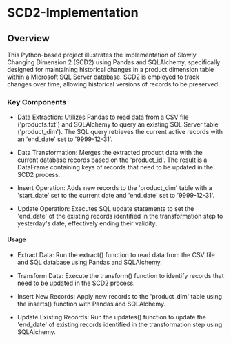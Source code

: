 # SCD2-Implementation

## Overview
This Python-based project illustrates the implementation of Slowly Changing Dimension 2 (SCD2) using Pandas and SQLAlchemy, specifically designed for maintaining historical changes in a product dimension table within a Microsoft SQL Server database. SCD2 is employed to track changes over time, allowing historical versions of records to be preserved.

### Key Components
* Data Extraction: Utilizes Pandas to read data from a CSV file ('products.txt') and SQLAlchemy to query an existing SQL Server table ('product_dim'). The SQL query 
  retrieves the current active records with an 'end_date' set to '9999-12-31'.

* Data Transformation: Merges the extracted product data with the current database records based on the 'product_id'. The result is a DataFrame containing keys of records 
  that need to be updated in the SCD2 process.

* Insert Operation: Adds new records to the 'product_dim' table with a 'start_date' set to the current date and 'end_date' set to '9999-12-31'.

* Update Operation: Executes SQL update statements to set the 'end_date' of the existing records identified in the transformation step to yesterday's date, effectively
  ending their validity.

#### Usage
* Extract Data: Run the extract() function to read data from the CSV file and SQL database using Pandas and SQLAlchemy.

* Transform Data: Execute the transform() function to identify records that need to be updated in the SCD2 process.

* Insert New Records: Apply new records to the 'product_dim' table using the inserts() function with Pandas and SQLAlchemy.

* Update Existing Records: Run the updates() function to update the 'end_date' of existing records identified in the transformation step using SQLAlchemy.

